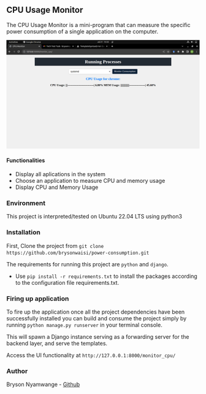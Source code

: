 ## CPU Usage Monitor

The CPU Usage Monitor is a mini-program that can measure the specific power consumption of a single application on the computer.

![cpu](https://github.com/brysonwaisi/power-consumption/blob/main/power_consumption/static/images/cpu.png)

#### Functionalities

- Display all aplications in the system
- Choose an application to measure CPU and memory usage
- Display CPU and Memory Usage

### Environment

This project is interpreted/tested on Ubuntu 22.04 LTS using python3

### Installation

First, Clone the project from
`git clone https://github.com/brysonwaisi/power-consumption.git`

The requirements for running this project are `python` and `django`.

- Use `pip install -r requirements.txt` to install the packages according to the configuration file requirements.txt.

### Firing up application

To fire up the application once all the project dependencies have been successfully installed you can build and consume the project simply by running `python manage.py runserver` in your terminal console.

This will spawn a Django instance serving as a forwarding server for the backend layer, and serve the templates.

Access the UI functionality at `http://127.0.0.1:8000/monitor_cpu/`

### Author

Bryson Nyamwange - [Github](https://github.com/brysonwaisi)
